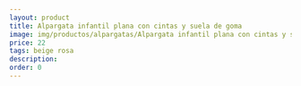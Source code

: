 ```yaml
---
layout: product
title: Alpargata infantil plana con cintas y suela de goma 
image: img/productos/alpargatas/Alpargata infantil plana con cintas y suela de goma =22 =beige rosa.webp
price: 22 
tags: beige rosa
description: 
order: 0
---
```

